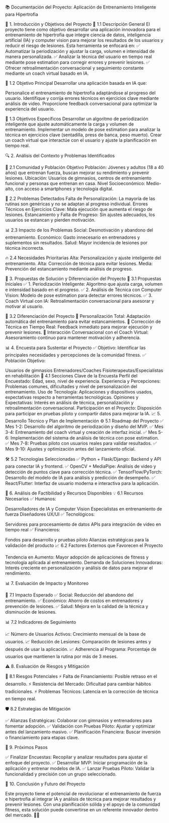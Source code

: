 📚 Documentación del Proyecto: Aplicación de Entrenamiento Inteligente para Hipertrofia

🎯 1. Introducción y Objetivos del Proyecto
📌 1.1 Descripción General
El proyecto tiene como objetivo desarrollar una aplicación innovadora para el entrenamiento de hipertrofia que integre ciencia de datos, inteligencia artificial (IA) y computer vision para mejorar los resultados de los usuarios y reducir el riesgo de lesiones. Esta herramienta se enfocará en:
✅ Automatizar la periodización y ajustar la carga, volumen e intensidad de manera personalizada.
✅ Analizar la técnica del usuario en tiempo real mediante pose estimation para corregir errores y prevenir lesiones.
✅ Ofrecer retroalimentación conversacional y seguimiento constante mediante un coach virtual basado en IA.

🎯 1.2 Objetivo Principal
Desarrollar una aplicación basada en IA que:

Personalice el entrenamiento de hipertrofia adaptándose al progreso del usuario.
Identifique y corrija errores técnicos en ejercicios clave mediante análisis de video.
Proporcione feedback conversacional para optimizar la experiencia del usuario.

🎯 1.3 Objetivos Específicos
Desarrollar un algoritmo de periodización inteligente que ajuste automáticamente la carga y volumen de entrenamiento.
Implementar un modelo de pose estimation para analizar la técnica en ejercicios clave (sentadilla, press de banca, peso muerto).
Crear un coach virtual que interactúe con el usuario y ajuste la planificación en tiempo real.

🔍 2. Análisis del Contexto y Problemas Identificados

📍 2.1 Comunidad y Población Objetivo
Población: Jóvenes y adultos (18 a 40 años) que entrenan fuerza, buscan mejorar su rendimiento y prevenir lesiones.
Ubicación: Usuarios de gimnasios, centros de entrenamiento funcional y personas que entrenan en casa.
Nivel Socioeconómico: Medio-alto, con acceso a smartphones y tecnología digital.

🚨 2.2 Problemas Detectados
Falta de Personalización:
La mayoría de las rutinas son genéricas y no se adaptan al progreso individual.
Errores Técnicos en Ejercicios Clave:
Mala ejecución que aumenta el riesgo de lesiones.
Estancamiento y Falta de Progreso:
Sin ajustes adecuados, los usuarios se estancan y pierden motivación.

📊 2.3 Impacto de los Problemas
Social: Desmotivación y abandono del entrenamiento.
Económico: Gasto innecesario en entrenadores y suplementos sin resultados.
Salud: Mayor incidencia de lesiones por técnica incorrecta.

🔥 2.4 Necesidades Prioritarias
Alta: Personalización y ajuste inteligente del entrenamiento.
Alta: Corrección de técnica para evitar lesiones.
Media: Prevención del estancamiento mediante análisis de progreso.

📢 3. Propuestas de Solución y Diferenciación del Proyecto
🧠 3.1 Propuestas Iniciales
✅ 1. Periodización Inteligente: Algoritmo que ajusta carga, volumen e intensidad basado en el progreso.
✅ 2. Análisis de Técnica con Computer Vision: Modelo de pose estimation para detectar errores técnicos.
✅ 3. Coach Virtual con IA: Retroalimentación conversacional para asesorar y motivar al usuario.

🚀 3.2 Diferenciación del Proyecto
🎯 Personalización Total: Adaptación automática del entrenamiento para evitar estancamientos.
🎯 Corrección de Técnica en Tiempo Real: Feedback inmediato para mejorar ejecución y prevenir lesiones.
🎯 Interacción Conversacional con el Coach Virtual: Asesoramiento continuo para mantener motivación y adherencia.

📊 4. Encuesta para Sustentar el Proyecto
✅ Objetivo: Identificar las principales necesidades y percepciones de la comunidad fitness.
✅ Población Objetivo:

Usuarios de gimnasios
Entrenadores/Coaches
Fisioterapeutas/Especialistas en rehabilitación
📄 4.1 Secciones Clave de la Encuesta
Perfil del Encuestado: Edad, sexo, nivel de experiencia.
Experiencia y Percepciones: Problemas comunes, dificultades y nivel de personalización del entrenamiento.
Uso de Tecnología: Aplicaciones y dispositivos usados, expectativas respecto a herramientas tecnológicas.
Opiniones y Expectativas: Interés en análisis de técnica, personalización y retroalimentación conversacional.
Participación en el Proyecto: Disposición para participar en pruebas piloto y compartir datos para mejorar la IA.
📈 5. Desarrollo Técnico y Plan de Implementación
⚙️ 5.1 Roadmap del Proyecto
✅ Mes 1-2: Desarrollo del algoritmo de periodización y diseño del MVP.
✅ Mes 3-4: Entrenamiento del coach virtual y creación de interfaz inicial.
✅ Mes 5-6: Implementación del sistema de análisis de técnica con pose estimation.
✅ Mes 7-8: Pruebas piloto con usuarios reales para validar resultados.
✅ Mes 9-10: Ajustes y optimización antes del lanzamiento oficial.

🛠️ 5.2 Tecnologías Seleccionadas
✅ Python + Flask/Django: Backend y API para conectar IA y frontend.
✅ OpenCV + MediaPipe: Análisis de video y detección de puntos clave para corrección técnica.
✅ TensorFlow/PyTorch: Desarrollo del modelo de IA para análisis y predicción de desempeño.
✅ React/Flutter: Interfaz de usuario moderna e interactiva para la aplicación.

🧠 6. Análisis de Factibilidad y Recursos Disponibles
💡 6.1 Recursos Necesarios
✅ Humanos:

Desarrolladores de IA y Computer Vision
Especialistas en entrenamiento de fuerza
Diseñadores UX/UI
✅ Tecnológicos:

Servidores para procesamiento de datos
APIs para integración de video en tiempo real
✅ Financieros:

Fondos para desarrollo y pruebas piloto
Alianzas estratégicas para la validación del producto
📈 6.2 Factores Externos que Favorecen el Proyecto

Tendencia en Aumento: Mayor adopción de aplicaciones de fitness y tecnología aplicada al entrenamiento.
Demanda de Soluciones Innovadoras: Interés creciente en personalización y análisis de datos para mejorar el rendimiento.

📊 7. Evaluación de Impacto y Monitoreo

📢 7.1 Impacto Esperado
✅ Social: Reducción del abandono del entrenamiento.
✅ Económico: Ahorro de costos en entrenadores y prevención de lesiones.
✅ Salud: Mejora en la calidad de la técnica y disminución de lesiones.

📊 7.2 Indicadores de Seguimiento

📈 Número de Usuarios Activos: Crecimiento mensual de la base de usuarios.
📈 Reducción de Lesiones: Comparación de lesiones antes y después de usar la aplicación.
📈 Adherencia al Programa: Porcentaje de usuarios que mantienen la rutina por más de 3 meses.

⚠️ 8. Evaluación de Riesgos y Mitigación

🚨 8.1 Riesgos Potenciales
⚡️ Falta de Financiamiento: Posible retraso en el desarrollo.
⚡️ Resistencia del Mercado: Dificultad para cambiar hábitos tradicionales.
⚡️ Problemas Técnicos: Latencia en la corrección de técnica en tiempo real.

🛡️ 8.2 Estrategias de Mitigación

✅ Alianzas Estratégicas: Colaborar con gimnasios y entrenadores para fomentar adopción.
✅ Validación con Pruebas Piloto: Ajustar y optimizar antes del lanzamiento masivo.
✅ Planificación Financiera: Buscar inversión o financiamiento para etapas clave.

📅 9. Próximos Pasos

✅ Finalizar Encuestas: Recopilar y analizar resultados para ajustar el enfoque del proyecto.
✅ Desarrollar MVP: Iniciar programación de la aplicación y entrenar modelos de IA.
✅ Lanzar Pruebas Piloto: Validar la funcionalidad y precisión con un grupo seleccionado.

🤝 10. Conclusión y Futuro del Proyecto

Este proyecto tiene el potencial de revolucionar el entrenamiento de fuerza e hipertrofia al integrar IA y análisis de técnica para mejorar resultados y prevenir lesiones. Con una planificación sólida y el apoyo de la comunidad fitness, esta solución puede convertirse en un referente innovador dentro del mercado. 🚀💪
